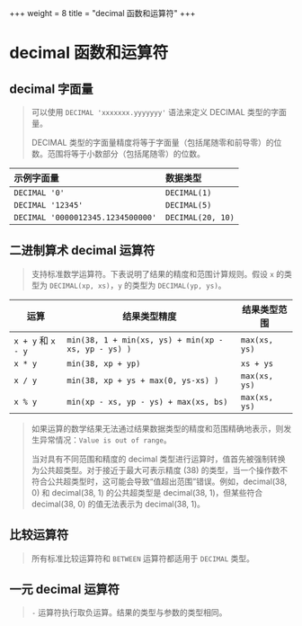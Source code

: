 +++
weight = 8
title = "decimal 函数和运算符"
+++

# decimal 函数和运算符

## decimal 字面量

> 可以使用 `DECIMAL 'xxxxxxx.yyyyyyy'` 语法来定义 DECIMAL 类型的字面量。
> 
> DECIMAL 类型的字面量精度将等于字面量（包括尾随零和前导零）的位数。范围将等于小数部分（包括尾随零）的位数。

| 示例字面量| 数据类型|
|:----------|:----------|
| `DECIMAL '0'`| `DECIMAL(1)`|
| `DECIMAL '12345'`| `DECIMAL(5)`|
| `DECIMAL '0000012345.1234500000'`| `DECIMAL(20, 10)`|

## 二进制算术 decimal 运算符

> 支持标准数学运算符。下表说明了结果的精度和范围计算规则。假设 `x` 的类型为 `DECIMAL(xp, xs)`，`y` 的类型为 `DECIMAL(yp, ys)`。

| 运算| 结果类型精度| 结果类型范围|
|----------|----------|----------|
| `x + y` 和 `x - y`| `min(38, 1 + min(xs, ys) + min(xp - xs, yp - ys) )`| `max(xs, ys)`|
| `x * y`| `min(38, xp + yp)`| `xs + ys`|
| `x / y`| `min(38, xp + ys + max(0, ys-xs) )`| `max(xs, ys)`|
| `x % y`| `min(xp - xs, yp - ys) + max(xs, bs)`| `max(xs, ys)`|

> 如果运算的数学结果无法通过结果数据类型的精度和范围精确地表示，则发生异常情况：`Value is out of range`。
> 
> 当对具有不同范围和精度的 decimal 类型进行运算时，值首先被强制转换为公共超类型。对于接近于最大可表示精度 (38) 的类型，当一个操作数不符合公共超类型时，这可能会导致“值超出范围”错误。例如，decimal(38, 0) 和 decimal(38, 1) 的公共超类型是 decimal(38, 1)，但某些符合 decimal(38, 0) 的值无法表示为 decimal(38, 1)。

## 比较运算符

> 所有标准比较运算符和 `BETWEEN` 运算符都适用于 `DECIMAL` 类型。

## 一元 decimal 运算符

> `-` 运算符执行取负运算。结果的类型与参数的类型相同。